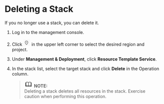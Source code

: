 # Deleting a Stack<a name="EN-US_TOPIC_0076468636"></a>

If you no longer use a stack, you can delete it.

1.  Log in to the management console.
2.  Click  ![](figures/q00355783-云计算开发部-公有云_iaas-image-541f928f-f9be-4dd9-89fb-50ccdfaeb744.png)  in the upper left corner to select the desired region and project.
3.  Under  **Management & Deployment**, click  **Resource Template Service**.
4.  In the stack list, select the target stack and click  **Delete**  in the Operation column.

    >![](public_sys-resources/icon-note.gif) **NOTE:**   
    >Deleting a stack deletes all resources in the stack. Exercise caution when performing this operation.  


